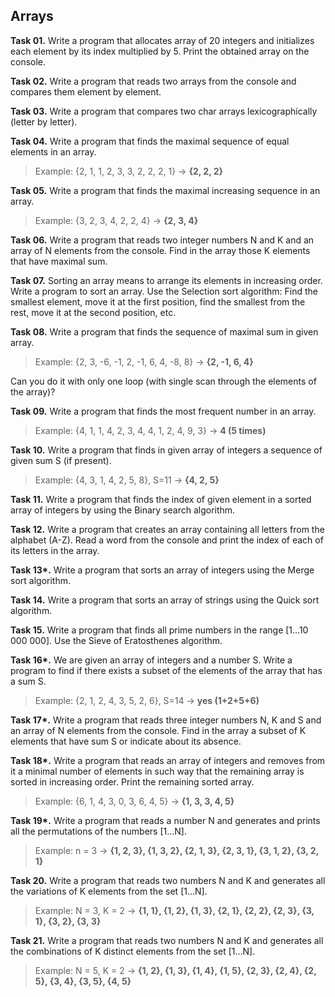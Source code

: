 ## Arrays

**Task 01.** Write a program that allocates array of 20 integers and initializes each element by its index multiplied by 5. Print the obtained array on the console.

**Task 02.** Write a program that reads two arrays from the console and compares them element by element.

**Task 03.** Write a program that compares two char arrays lexicographically (letter by letter).

**Task 04.** Write a program that finds the maximal sequence of equal elements in an array.
>Example: {2, 1, 1, 2, 3, 3, 2, 2, 2, 1} → **{2, 2, 2}**

**Task 05.** Write a program that finds the maximal increasing sequence in an array.
>Example: {3, 2, 3, 4, 2, 2, 4} → **{2, 3, 4}**

**Task 06.** Write a program that reads two integer numbers N and K and an array of N elements from the console. Find in the array those K elements that have maximal sum.

**Task 07.** Sorting an array means to arrange its elements in increasing order. Write a program to sort an array. Use the Selection sort algorithm: Find the smallest element, move it at the first position, find the smallest from the rest, move it at the second position, etc.

**Task 08.** Write a program that finds the sequence of maximal sum in given array.
>Example: {2, 3, -6, -1, 2, -1, 6, 4, -8, 8} → **{2, -1, 6, 4}**

Can you do it with only one loop (with single scan through the elements of the array)?

**Task 09.** Write a program that finds the most frequent number in an array.
>Example: {4, 1, 1, 4, 2, 3, 4, 4, 1, 2, 4, 9, 3} → **4 (5 times)**

**Task 10.** Write a program that finds in given array of integers a sequence of given sum S (if present).
>Example: {4, 3, 1, 4, 2, 5, 8}, S=11 → **{4, 2, 5}**

**Task 11.** Write a program that finds the index of given element in a sorted array of integers by using the Binary search algorithm.

**Task 12.** Write a program that creates an array containing all letters from the alphabet (A-Z). Read a word from the console and print the index of each of its letters in the array.

**Task 13\*.** Write a program that sorts an array of integers using the Merge sort algorithm.

**Task 14.** Write a program that sorts an array of strings using the Quick sort algorithm.

**Task 15.** Write a program that finds all prime numbers in the range [1...10 000 000]. Use the Sieve of Eratosthenes algorithm.

**Task 16\*.** We are given an array of integers and a number S. Write a program to find if there exists a subset of the elements of the array that has a sum S.
>Example: {2, 1, 2, 4, 3, 5, 2, 6}, S=14 → **yes (1+2+5+6)**

**Task 17\*.** Write a program that reads three integer numbers N, K and S and an array of N elements from the console. Find in the array a subset of K elements that have sum S or indicate about its absence.

**Task 18\*.** Write a program that reads an array of integers and removes from it a minimal number of elements in such way that the remaining array is sorted in increasing order. Print the remaining sorted array.
>Example: {6, 1, 4, 3, 0, 3, 6, 4, 5} → **{1, 3, 3, 4, 5}**

**Task 19\*.** Write a program that reads a number N and generates and prints all the permutations of the numbers [1...N].
>Example: n = 3 → **{1, 2, 3}, {1, 3, 2}, {2, 1, 3}, {2, 3, 1}, {3, 1, 2}, {3, 2, 1}**

**Task 20.** Write a program that reads two numbers N and K and generates all the variations of K elements from the set [1...N].
>Example: N = 3, K = 2 → **{1, 1}, {1, 2}, {1, 3}, {2, 1}, {2, 2}, {2, 3}, {3, 1}, {3, 2}, {3, 3}**

**Task 21.** Write a program that reads two numbers N and K and generates all the combinations of K distinct elements from the set [1...N].
>Example: N = 5, K = 2 → **{1, 2}, {1, 3}, {1, 4}, {1, 5}, {2, 3}, {2, 4}, {2, 5}, {3, 4}, {3, 5}, {4, 5}**
